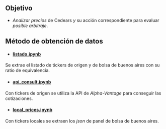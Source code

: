 ## Objetivo

- *Analizar precios* de Cedears *y* su acción correspondiente para evaluar *posible arbitraje*.

## Método de obtención de datos

- #### [listado.ipynb](https://github.com/Fede00729/Cedears/blob/main/Listado.ipynb "listado.ipynb")
 Se extrae el listado de tickers de origen y de bolsa de buenos aires con su ratio de equivalencia.
- #### [api_consult.ipynb](http://https://github.com/Fede00729/Cedears/blob/main/api_consult.ipynb "api_consult.ipynb")
Con tickers de origen se utiliza la API de *Alpha-Vantage* para conseguir las cotizaciones.
- #### [local_prices.ipynb](https://github.com/Fede00729/Cedears/blob/main/local_prices.ipynb "local_prices.ipynb")
Con tickers locales se extraen los *json* de panel de bolsa de buenos aires.
